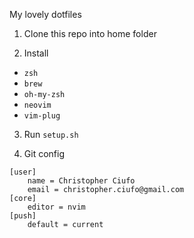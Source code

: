 My lovely dotfiles

1. Clone this repo into home folder

2. Install
- `zsh`
- `brew`
- `oh-my-zsh`
- `neovim`
- `vim-plug`

3. Run `setup.sh`

4. Git config

```
[user]
	name = Christopher Ciufo
	email = christopher.ciufo@gmail.com
[core]
	editor = nvim
[push]
	default = current
```
